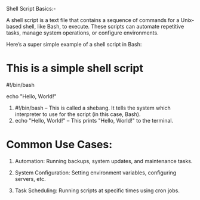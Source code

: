 Shell Script Basics:-


A shell script is a text file that contains a sequence of commands for a Unix-based shell, like Bash, to execute. These scripts can automate repetitive tasks, manage system operations, or configure environments.

Here’s a super simple example of a shell script in Bash:

# This is a simple shell script
#!/bin/bash

echo "Hello, World!"

1.  #!/bin/bash – This is called a shebang. It tells the system which interpreter to use for the script (in this case, Bash).
2.  echo "Hello, World!" – This prints "Hello, World!" to the terminal.


# Common Use Cases:

1. Automation: Running backups, system updates, and maintenance tasks.

2. System Configuration: Setting environment variables, configuring servers, etc.

3. Task Scheduling: Running scripts at specific times using cron jobs.
